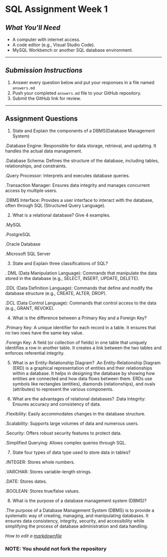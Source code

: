 # SQL Assignment Week 1


## *What You'll Need*
- A computer with internet access.
- A code editor (e.g., Visual Studio Code).
- MySQL Workbench or another SQL database environment.

---



## *Submission Instructions*
1. Answer every question below and put your responses in a file named `answers.md`
2. Push your completed `answers.md` file to your GitHub repository.
3. Submit the GitHub link for review.

---

## **Assignment Questions**

1. State and Explain the components of a DBMS(Database Management System)

.Database Engine: Responsible for data storage, retrieval, and updating. It handles the actual data management.

.Database Schema: Defines the structure of the database, including tables, relationships, and constraints.

.Query Processor: Interprets and executes database queries.

.Transaction Manager: Ensures data integrity and manages concurrent access by multiple users.

.DBMS Interface: Provides a user interface to interact with the database, often through SQL (Structured Query Language).

2. What is a relational database? Give 4 examples.

.MySQL

.PostgreSQL

.Oracle Database

.Microsoft SQL Server

3. State and Explain three classifications of SQL?

. DML (Data Manipulation Language): Commands that manipulate the data stored in the database (e.g., SELECT, INSERT, UPDATE, DELETE).

.DDL (Data Definition Language): Commands that define and modify the database structure (e.g., CREATE, ALTER, DROP).

.DCL (Data Control Language): Commands that control access to the data (e.g., GRANT, REVOKE).

4. What is the difference between a Primary Key and a Foreign Key?

.Primary Key: A unique identifier for each record in a table. It ensures that no two rows have the same key value.

.Foreign Key: A field (or collection of fields) in one table that uniquely identifies a row in another table. It creates a link between the two tables and enforces referential integrity.

5. What is an Entity-Relationship Diagram?
.An Entity-Relationship Diagram (ERD) is a graphical representation of entities and their relationships within a database. It helps in designing the database by showing how entities are connected and how data flows between them. ERDs use symbols like rectangles (entities), diamonds (relationships), and ovals (attributes) to represent the various components.


6. What are the advantages of relational databases?
.Data Integrity: Ensures accuracy and consistency of data.

.Flexibility: Easily accommodates changes in the database structure.

.Scalability: Supports large volumes of data and numerous users.

.Security: Offers robust security features to protect data.

.Simplified Querying: Allows complex queries through SQL.


7. State four types of data type used to store data in tables?

.INTEGER: Stores whole numbers.

.VARCHAR: Stores variable-length strings.

.DATE: Stores dates.

.BOOLEAN: Stores true/false values.
   
8. What is the purpose of a database management system (DBMS)?

.The purpose of a Database Management System (DBMS) is to provide a systematic way of creating, managing, and manipulating databases. It ensures data consistency, integrity, security, and accessibility while simplifying the process of database administration and data handling.


*How to edit a [markdownfile](https://www.markdownguide.org/basic-syntax/#headings)*

###  NOTE: You should not fork the repository
